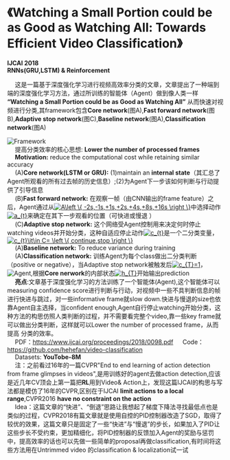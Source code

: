 <script type="text/javascript" async src="https://cdn.mathjax.org/mathjax/latest/MathJax.js?config=TeX-MML-AM_CHTML"> </script>
# 《Watching a Small Portion could be as Good as Watching All: Towards Efficient Video Classification》 #
**IJCAI 2018**  
**RNNs(GRU,LSTM) & Reinforcement**  

&emsp; 这是一篇基于深度强化学习进行视频高效率分类的文章，文章提出了一种端到端的深度强化学习方法，通过所训练的智能体（Agent）做到像人类一样 **“Watching a Small Portion could be as Good as Watching All”** 从而快速对视频进行分类,其framework包含**Core network**(图A),**Fast forward network**(图B),**Adaptive stop network**(图C),**Baseline network**(图A),**Classification network**(图A)

![Framework](https://github.com/CSer-Tang-hao/Papers-Reading-Recording/blob/master/IJCAI2018/img/Fast_forward%2BAdaptive_stop.png)  
&emsp; 提高分类效率的核心思想: **Lower the number of processed frames**  
&emsp; **Motivation:** reduce the computational cost while retaining similar accuracy  
&emsp; (A)**Core network(LSTM or GRU):** (1)maintain an **internal state**（其汇总了Agent所观看的所有过去帧的历史信息）;(2)为Agent下一步该如何判断与行动提供了引导信息  
&emsp; (B)**Fast forward network:** 在观察一帧（由CNN输出的frame feature）之后，Agent通过从<a href="https://www.codecogs.com/eqnedit.php?latex=A\left&space;\{&space;-2s,-1s,&plus;1s,&plus;2s,&plus;4s,&plus;8s,&plus;16s&space;\right&space;\}" target="_blank"><img src="https://latex.codecogs.com/gif.latex?A\left&space;\{&space;-2s,-1s,&plus;1s,&plus;2s,&plus;4s,&plus;8s,&plus;16s&space;\right&space;\}" title="A\left \{ -2s,-1s,+1s,+2s,+4s,+8s,+16s \right \}" /></a>中选择动作<a href="https://www.codecogs.com/eqnedit.php?latex=a_{t}" target="_blank"><img src="https://latex.codecogs.com/gif.latex?a_{t}" title="a_{t}" /></a>来确定在其下一步观看的位置（可快进或慢退 ）  
&emsp; (C)**Adaptive stop network:** 这个网络受Agent控制用来决定何时停止watching videos并开始分类，这种自适应停止动作<a href="https://www.codecogs.com/eqnedit.php?latex=c_{t}" target="_blank"><img src="https://latex.codecogs.com/gif.latex?c_{t}" title="c_{t}" /></a>是一个二分类变量，<a href="https://www.codecogs.com/eqnedit.php?latex=c_{t}\it\in&space;C=&space;\left&space;\{&space;continue,stop&space;\right&space;\}" target="_blank"><img src="https://latex.codecogs.com/gif.latex?c_{t}\it\in&space;C=&space;\left&space;\{&space;continue,stop&space;\right&space;\}" title="c_{t}\it\in C= \left \{ continue,stop \right \}" /></a>  
&emsp; (A)**Baseline network:** To reduce variance during training  
&emsp; (A)**Classification network:** 训练Agent为每个class做出二分类判断（positive or negative），当Adaptive stop network被触发后<a href="https://www.codecogs.com/eqnedit.php?latex=c_{T}=1" target="_blank"><img src="https://latex.codecogs.com/gif.latex?c_{T}=1" title="c_{T}=1" /></a>，
![Agent](https://github.com/CSer-Tang-hao/Papers-Reading-Recording/blob/master/IJCAI2018/img/Agent.png),根据**Core nerwork**的内部状态<a href="https://www.codecogs.com/eqnedit.php?latex=h_{T}" target="_blank"><img src="https://latex.codecogs.com/gif.latex?h_{T}" title="h_{T}" /></a>开始输出prediction  
&emsp; **亮点**:文章基于深度强化学习的方法训练了一个智能体(Agent),这个智能体可以measuring confidence score进行判断与行动，对视频中一些不具判断信息的帧进行快进与跳过，对一些informative frame就slow down.快进与慢退的size也依靠Agent自主选择，当confident enough,Agent自行停止watching开始分类，这种方法的构思仿照人类判断的过程，并不需要看完整个video,靠一些key frame就可以做出分类判断，这样就可以Lower the number of processed frame，从而提高
分类的效率。  
&emsp; PDF：https://www.ijcai.org/proceedings/2018/0098.pdf
&emsp; Code：https://github.com/hehefan/video-classification   
&emsp; Datasets: **YouTobe-8M**  
&emsp; 注：之前看过16年的一篇CVPR"End to end learning of action detection from frame glimpses in videos",是用训练好的agent去做action detection,应该是近几年CV顶会上第一篇把**RL**用到Video& Action上，发现这篇IJCAI的构思与写法都是模仿了16年的CVPR,区别在于IJCAI **limit actions to a local range**,CVPR2016 **have no constraint on the action**  
&emsp; Idea：这篇文章的“快进”、“倒退”思路让我想起了梯度下降法寻找最低点也是类似的过程，CVPR2018有篇文章就是使用自控的PID控制器改造了SGD，取得了较优的效果，这篇文章只是固定了一些“快进”与“慢退”的步长，如果加入了PID让这些步长不受约束，更加精细化，将PID控制器的反馈加入Agent的奖励与惩罚中，提高效率的话也可以先做一些简单的proposal再做classification,有时间将这些方法用在Untrimmed video 的classification & localization试一试
